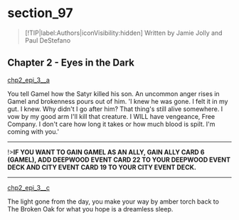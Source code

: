 
# section_97

>[!TIP|label:Authors|iconVisibility:hidden]
>Written by Jamie Jolly and Paul DeStefano

## Chapter 2 - Eyes in the Dark

[chp2_epi_3__a](../../decomp/app/src/main/res/raw/chp2_epi_3__a.mp3 ':include :type=audio')

You tell Gamel how the Satyr killed his son. An uncommon anger rises in Gamel and brokenness pours out of him. 'I knew he was gone. I felt it in my gut. I knew. Why didn't I go after him? That thing's still alive somewhere. I vow by my good arm I'll kill that creature. I WILL have vengeance, Free Company. I don't care how long it takes or how much blood is spilt. I'm coming with you.'

---

!>**IF YOU WANT TO GAIN GAMEL AS AN ALLY, GAIN ALLY CARD 6 (GAMEL), ADD DEEPWOOD EVENT CARD 22 TO YOUR DEEPWOOD EVENT DECK AND CITY EVENT CARD 19 TO YOUR CITY EVENT DECK.** 

---

[chp2_epi_3__c](../../decomp/app/src/main/res/raw/chp2_epi_3__c.mp3 ':include :type=audio')

The light gone from the day, you make your way by amber torch back to The Broken Oak for what you hope is a dreamless sleep.


